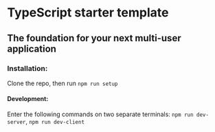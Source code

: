 # TypeScript starter template

## The foundation for your next multi-user application
### Installation:
Clone the repo, then run `npm run setup`
#### Development:
Enter the following commands on two separate terminals:
`npm run dev-server`,
`npm run dev-client`
